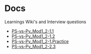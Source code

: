 # Docs
Learnings Wiki's and Interview questions

- [PS-vs-Py_Mod1_2-1.1](../html/PS-vs-Py_Mod1_2-1.1.md.html)
- [PS-vs-Py_Mod1_2-1.2](../html/PS-vs-Py_Mod1_2-1.2.md.html)
- [PS-vs-Py_Mod1_2-1.Practice](../html/PS-vs-Py_Mod1_2-1.Practice.md.html)
- [PS-vs-Py_Mod1_2-2.3](../html/PS-vs-Py_Mod1_2-2.3.md.html)
